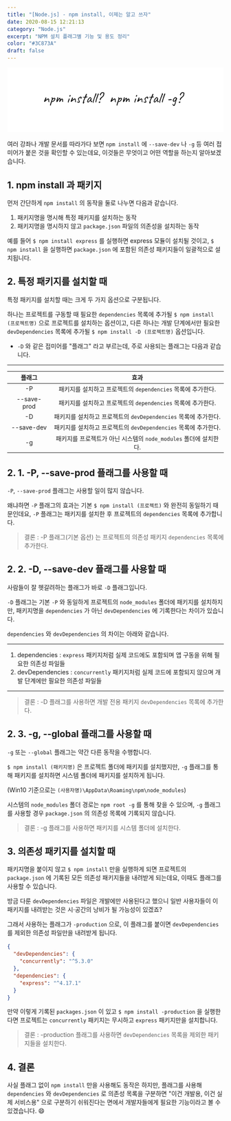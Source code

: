 ```yaml
---
title: "[Node.js] - npm install, 이제는 알고 쓰자"
date: 2020-08-15 12:21:13
category: "Node.js"
excerpt: "NPM 설치 플래그별 기능 및 용도 정리"
color: "#3C873A"
draft: false
---
```


![thumbnail](./thumbnail.PNG)

여러 강좌나 개발 문서를 따라가다 보면 `npm install` 에 `--save-dev` 나 `-g` 등 여러 접미어가 붙은 것을 확인할 수 있는데요, 이것들은 무엇이고 어떤 역할을 하는지 알아보겠습니다.

## 1. npm install 과 패키지

먼저 간단하게 `npm install` 의 동작을 둘로 나누면 다음과 같습니다.

1. 패키지명을 명시해 특정 패키지를 설치하는 동작
2. 패키지명을 명시하지 않고 `package.json` 파일의 의존성을 설치하는 동작

예를 들어 `$ npm install express` 를 실행하면 express 모듈이 설치될 것이고, `$ npm install` 을 실행하면 `package.json` 에 포함된 의존성 패키지들이 일괄적으로 설치됩니다.

## 2. 특정 패키지를 설치할 때

특정 패키지를 설치할 때는 크게 두 가지 옵션으로 구분됩니다.

하나는 프로젝트를 구동할 때 필요한 `dependencies` 목록에 추가될 `$ npm install (프로젝트명)` 으로 프로젝트를 설치하는 옵션이고, 다른 하나는 개발 단계에서만 필요한 `devDependencies` 목록에 추가될 `$ npm install -D (프로젝트명)` 옵션입니다.

- `-D` 와 같은 접미어를 "플래그" 라고 부르는데, 주로 사용되는 플래그는 다음과 같습니다.

---

|   플래그    |                               효과                                |
| :---------: | :---------------------------------------------------------------: |
|     -P      |   패키지를 설치하고 프로젝트의 `dependencies` 목록에 추가한다.    |
| --save-prod |   패키지를 설치하고 프로젝트의 `dependencies` 목록에 추가한다.    |
|     -D      |  패키지를 설치하고 프로젝트의 `devDependencies` 목록에 추가한다.  |
| --save-dev  |  패키지를 설치하고 프로젝트의 `devDependencies` 목록에 추가한다.  |
|     -g      | 패키지를 프로젝트가 아닌 시스템의 `node_modules` 폴더에 설치한다. |

## 2. 1. -P, --save-prod 플래그를 사용할 때

`-P`, `--save-prod` 플래그는 사용할 일이 많지 않습니다.

왜냐하면 `-P` 플래그의 효과는 기본 `$ npm install (프로젝트)` 와 완전히 동일하기 때문인데요, `-P` 플래그는 패키지를 설치한 후 프로젝트의 `dependencies` 목록에 추가합니다.

> 결론 : -P 플래그(기본 옵션) 는 프로젝트의 의존성 패키지 `dependencies` 목록에 추가한다.

## 2. 2. -D, --save-dev 플래그를 사용할 때

사람들이 잘 헷갈려하는 플래그가 바로 `-D` 플래그입니다.

`-D` 플래그는 기본 `-P` 와 동일하게 프로젝트의 `node_modules` 폴더에 패키지를 설치하지만, 패키지명을 `dependencies` 가 아닌 `devDependencies` 에 기록한다는 차이가 있습니다.

`dependencies` 와 `devDependencies` 의 차이는 아래와 같습니다.

---

1. dependencies : `express` 패키지처럼 실제 코드에도 포함되며 앱 구동을 위해 필요한 의존성 파일들
2. devDependencies : `concurrently` 패키지처럼 실제 코드에 포함되지 않으며 개발 단계에만 필요한 의존성 파일들

---

> 결론 : -D 플래그를 사용하면 개발 전용 패키지 `devDependencies` 목록에 추가한다.

## 2. 3. -g, --global 플래그를 사용할 때

`-g` 또는 `--global` 플래그는 약간 다른 동작을 수행합니다.

`$ npm install (패키지명)` 은 프로젝트 폴더에 패키지를 설치했지만, `-g` 플래그를 통해 패키지를 설치하면 시스템 폴더에 패키지를 설치하게 됩니다.

(Win10 기준으로는 `(사용자명)\AppData\Roaming\npm\node_modules`)

시스템의 `node_modules` 폴더 경로는 `npm root -g` 를 통해 찾을 수 있으며, `-g` 플래그를 사용할 경우 `package.json` 의 의존성 목록에 기록되지 않습니다.

> 결론 : -g 플래그를 사용하면 패키지를 시스템 폴더에 설치한다.

## 3. 의존성 패키지를 설치할 때

패키지명을 붙이지 않고 `$ npm install` 만을 실행하게 되면 프로젝트의 `package.json` 에 기록된 모든 의존성 패키지들을 내려받게 되는데요, 이때도 플래그를 사용할 수 있습니다.

방금 다룬 `devDependencies` 파일은 개발에만 사용된다고 했으니 일반 사용자들이 이 패키지를 내려받는 것은 시·공간의 낭비가 될 가능성이 있겠죠?

그래서 사용하는 플래그가 `-production` 으로, 이 플래그를 붙이면 `devDependencies` 를 제외한 의존성 파일만을 내려받게 됩니다.

```json
{
  "devDependencies": {
    "concurrently": "^5.3.0"
  },
  "dependencies": {
    "express": "^4.17.1"
  }
}
```

만약 이렇게 기록된 `packages.json` 이 있고 `$ npm install -production` 을 실행한다면 프로젝트는 `concurrently` 패키지는 무시하고 `express` 패키지만을 설치합니다.

> 결론 : -production 플래그를 사용하면 `devDependencies` 목록을 제외한 패키지들을 설치한다.

## 4. 결론

사실 플래그 없이 `npm install` 만을 사용해도 동작은 하지만, 플래그를 사용해 `dependencies` 와 `devDependencies` 로 의존성 목록을 구분하면 "이건 개발용, 이건 실제 서비스용" 으로 구분하기 쉬워진다는 면에서 개발자들에게 필요한 기능이라고 볼 수 있겠습니다. 😄
